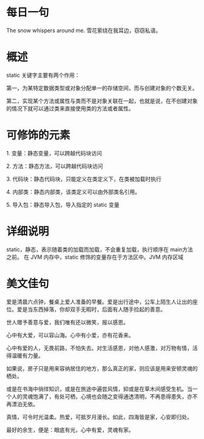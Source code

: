# 每日一句
The snow whispers around me.
雪花萦绕在我耳边，窃窃私语。

# 概述

static 关键字主要有两个作用：

第一，为某特定数据类型或对象分配单一的存储空间，而与创建对象的个数无关。

第二，实现某个方法或属性与类而不是对象关联在一起，也就是说，在不创建对象的情况下就可以通过类来直接使用类的方法或者属性。

# 可修饰的元素

1. 变量：静态变量，可以跨越代码块访问

2. 方法：静态方法，可以跨越代码块访问

3. 代码块：静态代码块，只能定义在类定义下，在类被加载时执行

4. 内部类：静态内部类，该类定义可以由外部类名引用。

5. 导入包：静态导入包，导入指定的 static 变量

# 详细说明

static，静态，表示随着类的加载而加载，不会重复加载，执行顺序在 main方法之前。
在 JVM 内存中，static 修饰的变量存在于方法区中。JVM 内存区域





# 美文佳句

爱是清晨六点钟，餐桌上爱人准备的早餐。爱是出行途中，公车上陌生人让出的座位。爱是当东西掉落，你却双手无暇时，后面有人随手捡起的善意。

世人赠予善意与爱，我们唯有还以微笑，报以感恩。

心中有大爱，可以容山海。心中有小爱，亦有花香来。

心中有爱的人，无畏前路，不怕失去。对生活感恩，对他人感激，对万物有情，活得温暖有力量。

如果说，房子只是用来容纳居住的地方，那么真正的家，则应该是用来安顿灵魂的栖处。

或是在书海中徜徉知识，或是在旅途中遍尝风情，抑或是在草木间感受生机。当一个人的灵魂饱满了，有处可栖，心境也会随之变得通透清明，不再患得患失，亦不再漂泊无依。

真情，可令时光温柔。热爱，可抵岁月漫长。如此，四海皆是家，心安即归处。

最好的余生，便是：眼底有光，心中有爱，灵魂有家。